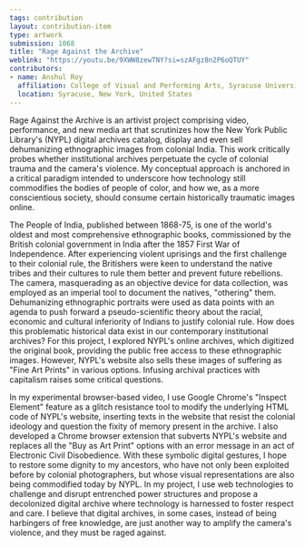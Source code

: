```yaml
---
tags: contribution
layout: contribution-item
type: artwork
submission: 1068
title: "Rage Against the Archive"
weblink: "https://youtu.be/9XWW8zewTNY?si=szAFgz8n2P6oQTUY"
contributors: 
- name: Anshul Roy
  affiliation: College of Visual and Performing Arts, Syracuse University
  location: Syracuse, New York, United States
---
```


Rage Against the Archive is an artivist project comprising video,
performance, and new media art that scrutinizes how the New York Public
Library's (NYPL) digital archives catalog, display and even sell
dehumanizing ethnographic images from colonial India. This work
critically probes whether institutional archives perpetuate the cycle of
colonial trauma and the camera's violence. My conceptual approach is
anchored in a critical paradigm intended to underscore how technology
still commodifies the bodies of people of color, and how we, as a more
conscientious society, should consume certain historically traumatic
images online.

The People of India, published between 1868-75, is one of the world\'s
oldest and most comprehensive ethnographic books, commissioned by the
British colonial government in India after the 1857 First War of
Independence. After experiencing violent uprisings and the first
challenge to their colonial rule, the Britishers were keen to understand
the native tribes and their cultures to rule them better and prevent
future rebellions. The camera, masquerading as an objective device for
data collection, was employed as an imperial tool to document the
natives, "othering" them. Dehumanizing ethnographic portraits were used
as data points with an agenda to push forward a pseudo-scientific theory
about the racial, economic and cultural inferiority of Indians to
justify colonial rule. How does this problematic historical data exist
in our contemporary institutional archives? For this project, I explored
NYPL\'s online archives, which digitized the original book, providing
the public free access to these ethnographic images. However, NYPL's
website also sells these images of suffering as "Fine Art Prints" in
various options. Infusing archival practices with capitalism raises some
critical questions.

In my experimental browser-based video, I use Google Chrome\'s "Inspect
Element" feature as a glitch resistance tool to modify the underlying
HTML code of NYPL's website, inserting texts in the website that resist
the colonial ideology and question the fixity of memory present in the
archive. I also developed a Chrome browser extension that subverts
NYPL's website and replaces all the "Buy as Art Print" options with an
error message in an act of Electronic Civil Disobedience. With these
symbolic digital gestures, I hope to restore some dignity to my
ancestors, who have not only been exploited before by colonial
photographers, but whose visual representations are also being
commodified today by NYPL. In my project, I use web technologies to
challenge and disrupt entrenched power structures and propose a
decolonized digital archive where technology is harnessed to foster
respect and care. I believe that digital archives, in some cases,
instead of being harbingers of free knowledge, are just another way to
amplify the camera's violence, and they must be raged against.

